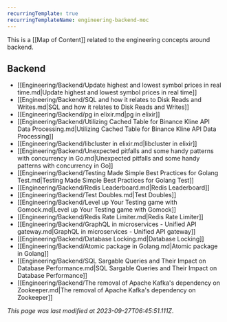 ```yaml
---
recurringTemplate: true
recurringTemplateName: engineering-backend-moc
---
```


This is a [[Map of Content]] related to the engineering concepts around backend.

## Backend

- [[Engineering/Backend/Update highest and lowest symbol prices in real time.md|Update highest and lowest symbol prices in real time]]
- [[Engineering/Backend/SQL and how it relates to Disk Reads and Writes.md|SQL and how it relates to Disk Reads and Writes]]
- [[Engineering/Backend/pg in elixir.md|pg in elixir]]
- [[Engineering/Backend/Utilizing Cached Table for Binance Kline API Data Processing.md|Utilizing Cached Table for Binance Kline API Data Processing]]
- [[Engineering/Backend/libcluster in elixir.md|libcluster in elixir]]
- [[Engineering/Backend/Unexpected pitfalls and some handy patterns with concurrency in Go.md|Unexpected pitfalls and some handy patterns with concurrency in Go]]
- [[Engineering/Backend/Testing Made Simple Best Practices for Golang Test.md|Testing Made Simple Best Practices for Golang Test]]
- [[Engineering/Backend/Redis Leaderboard.md|Redis Leaderboard]]
- [[Engineering/Backend/Test Doubles.md|Test Doubles]]
- [[Engineering/Backend/Level up Your Testing game with Gomock.md|Level up Your Testing game with Gomock]]
- [[Engineering/Backend/Redis Rate Limiter.md|Redis Rate Limiter]]
- [[Engineering/Backend/GraphQL in microservices - Unified API gateway.md|GraphQL in microservices - Unified API gateway]]
- [[Engineering/Backend/Database Locking.md|Database Locking]]
- [[Engineering/Backend/Atomic package in Golang.md|Atomic package in Golang]]
- [[Engineering/Backend/SQL Sargable Queries and Their Impact on Database Performance.md|SQL Sargable Queries and Their Impact on Database Performance]]
- [[Engineering/Backend/The removal of Apache Kafka's dependency on Zookeeper.md|The removal of Apache Kafka's dependency on Zookeeper]]


*This page was last modified at 2023-09-27T06:45:51.111Z*.

